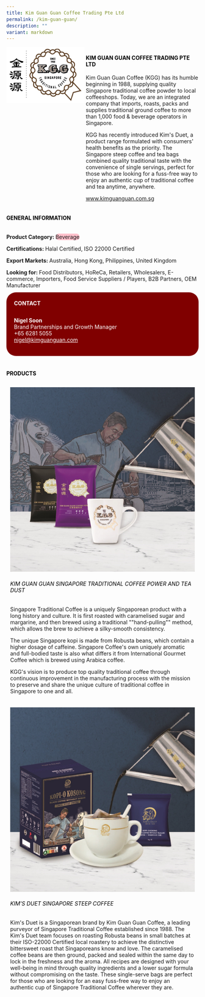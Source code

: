 ```yaml
---
title: Kim Guan Guan Coffee Trading Pte Ltd
permalink: /kim-guan-guan/
description: ""
variant: markdown
---
```

<div class="flex-paragraph">
	<div style="display: flex; flex-wrap: wrap;" class="flex-container">
		<div style="flex: 1 1 40%; display: block;" class="card sgds">
			<img src="/images/Kim%20Guan%20Guan/kim_guan_guan_logo.png">
		</div>
		<div style="flex: 1 1 58%; display: block; margin-left: 3px" class="card-sgds">
			<h4 style="text-transform: uppercase; color: black;"><b>Kim Guan Guan Coffee Trading Pte Ltd</b></h4>
			<p>Kim Guan Guan Coffee (KGG) has its humble beginning in 1988, supplying quality Singapore traditional coffee powder to local coffeeshops. Today, we are an integrated company that imports, roasts, packs and supplies traditional ground coffee to more than 1,000 food &amp; beverage operators in Singapore.</p>
			<p>KGG has recently introduced Kim's Duet, a product range formulated with consumers' health benefits as the priority. The Singapore steep coffee and tea bags combined quality traditional taste with the convenience of single servings, perfect for those who are looking for a fuss-free way to enjoy an authentic cup of traditional coffee and tea anytime, anywhere.</p>
			<p><a target="_blank" href="https://www.kimguanguan.com.sg">www.kimguanguan.com.sg</a></p>
		</div>
	</div>
</div>

<h4 style="text-transform: uppercase; color: black;">
	<b>General Information</b>
</h4>
<div style="display: flex; flex-wrap: wrap;" class="flex-container">
	<div style="flex: 1 1 65%; display: block; align-self: stretch" class="card sgds">
		<div class="flex-paragraph">
			<p>
				<b>Product Category: </b>
				<span style="background-color: pink; border-radius: 10px;">Beverage</span>
			</p>
			<p>
				<b>Certifications: </b>Halal Certified, ISO 22000 Certified
			</p>
			<p>
				<b>Export Markets: </b>Australia, Hong Kong, Philippines, United Kingdom
			</p>
			<p style="margin-bottom: 10px;">
				<b>Looking for: </b>Food Distributors, HoReCa, Retailers, Wholesalers, E-commerce, Importers, Food Service Suppliers / Players, B2B Partners, OEM Manufacturer
			</p>
		</div>
	</div>
	<div style="flex: 1 1 35%; padding: 10px; display: block; background-color: maroon; border-radius: 25px; align-self: center;" class="card sgds">
		<h4 style="color: white; margin-top: 10px; margin-left: 10px;">CONTACT</h4>
		<div class="flex-paragraph">
			<p style="padding: 10px; color: white;">
				<b>Nigel Soon</b>
				<br>Brand Partnerships and Growth Manager<br>+65 6281 5055<br>
				<a style="color: white;" href="mailto:nigel@kimguanguan.com">nigel@kimguanguan.com</a>
			</p>
		</div>
	</div>
</div>
<br>
<h4 style="text-transform: uppercase; color: black;">
	<b>Products</b>
</h4>
<div style="display: flex; flex-wrap: wrap;">
	<div style="flex: 1 1 47%; margin: 10px; display: block;" class="card sgds">
		<div style="display: block;" class="flex-image">
			<img src="/images/Kim%20Guan%20Guan/kim_guan_guan_product_01.jpg">
		</div>
		<div class="flex-paragraph">
			<h6 style="text-transform: uppercase; color: black;">Kim Guan Guan Singapore Traditional Coffee Power and Tea Dust</h6>
			<p>Singapore Traditional Coffee is a uniquely Singaporean product with a long history and culture. It is first roasted with caramelised sugar and margarine, and then brewed using a traditional ""hand-pulling"" method, which allows the brew to achieve a silky-smooth consistency.</p>
			<p>The unique Singapore kopi is made from Robusta beans, which contain a higher dosage of caffeine. Singapore Coffee's own uniquely aromatic and full-bodied taste is also what differs it from International Gourmet Coffee which is brewed using Arabica coffee.</p>
			<p>KGG's vision is to produce top quality traditional coffee through continuous improvement in the manufacturing process with the mission to preserve and share the unique culture of traditional coffee in Singapore to one and all.</p>
		</div>
	</div>
	<div style="flex: 1 1 47%; margin: 10px; display: block;" class="card sgds">
		<div style="display: block;" class="flex-image">
			<img src="/images/Kim%20Guan%20Guan/kim_guan_guan_product_02.jpg">
		</div>
		<div class="flex-paragraph">
			<h6 style="text-transform: uppercase; color: black;">Kim's Duet Singapore Steep Coffee</h6>
			<p>Kim's Duet is a Singaporean brand by Kim Guan Guan Coffee, a leading purveyor of Singapore Traditional Coffee established since 1988. The Kim's Duet team focuses on roasting Robusta beans in small batches at their ISO-22000 Certified local roastery to achieve the distinctive bittersweet roast that Singaporeans know and love. The caramelised coffee beans are then ground, packed and sealed within the same day to lock in the freshness and the aroma. All recipes are designed with your well-being in mind through quality ingredients and a lower sugar formula without compromising on the taste. These single-serve bags are perfect for those who are looking for an easy fuss-free way to enjoy an authentic cup of Singapore Traditional Coffee wherever they are.</p>
		</div>
	</div>
</div>